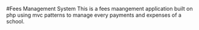#Fees Management System
This is a fees maangement application built on php using mvc patterns to manage every payments and expenses of a school. 